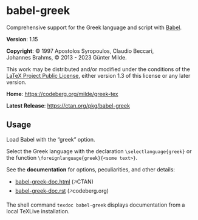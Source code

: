 babel-greek
===========

Comprehensive support for the Greek language and script with
[Babel](https://ctan.org/pkg/babel).

**Version**: 1.15

**Copyright**: © 1997 Apostolos Syropoulos, Claudio Beccari, Johannes Brahms,
               © 2013 - 2023 Günter Milde.

This work may be distributed and/or modified under the conditions of the
[LaTeX Project Public License](http://www.latex-project.org/lppl.txt),
either version 1.3 of this license or any later version.

**Home**: <https://codeberg.org/milde/greek-tex>

**Latest Release**: <https://ctan.org/pkg/babel-greek>

Usage
-----

Load Babel with the “greek” option.

Select the Greek language with the declaration ``\selectlanguage{greek}``
or the function ``\foreignlanguage{greek}{<some text>}``.

See the **documentation** for options, peculiarities, and other details:

* [babel-greek-doc.html](https://ctan.org/tex-archive/macros/latex/contrib/babel-contrib/greek/babel-greek-doc.html)
  (🡥CTAN)
* [babel-greek-doc.rst](https://codeberg.org/milde/greek-tex/src/branch/master/babel-greek/babel-greek-doc.rst)
  (🡥codeberg.org)

The shell command `texdoc babel-greek` displays documentation from a local
TeXLive installation.
